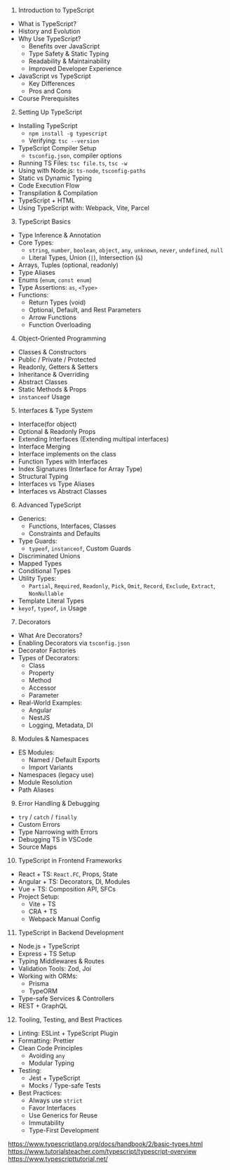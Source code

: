 1. Introduction to TypeScript

- What is TypeScript?
- History and Evolution
- Why Use TypeScript?
  - Benefits over JavaScript
  - Type Safety & Static Typing
  - Readability & Maintainability
  - Improved Developer Experience
- JavaScript vs TypeScript
  - Key Differences
  - Pros and Cons
- Course Prerequisites

2. Setting Up TypeScript

- Installing TypeScript
  - `npm install -g typescript`
  - Verifying: `tsc --version`
- TypeScript Compiler Setup
  - `tsconfig.json`, compiler options
- Running TS Files: `tsc file.ts`, `tsc -w`
- Using with Node.js: `ts-node`, `tsconfig-paths`
- Static vs Dynamic Typing
- Code Execution Flow
- Transpilation & Compilation
- TypeScript + HTML
- Using TypeScript with: Webpack, Vite, Parcel

3. TypeScript Basics

- Type Inference & Annotation
- Core Types:
  - `string`, `number`, `boolean`, `object`, `any`, `unknown`, `never`, `undefined`, `null`
  - Literal Types, Union (`|`), Intersection (`&`)
- Arrays, Tuples (optional, readonly)
- Type Aliases
- Enums (`enum`, `const enum`)
- Type Assertions: `as`, `<Type>`
- Functions:
  - Return Types (void)
  - Optional, Default, and Rest Parameters
  - Arrow Functions
  - Function Overloading

4. Object-Oriented Programming

- Classes & Constructors
- Public / Private / Protected
- Readonly, Getters & Setters
- Inheritance & Overriding
- Abstract Classes
- Static Methods & Props
- `instanceof` Usage

5. Interfaces & Type System

- Interface(for object)
- Optional & Readonly Props
- Extending Interfaces (Extending multipal interfaces)
- Interface Merging
- Interface implements on the class
- Function Types with Interfaces
- Index Signatures (Interface for Array Type)
- Structural Typing
- Interfaces vs Type Aliases
- Interfaces vs Abstract Classes

6. Advanced TypeScript

- Generics:
  - Functions, Interfaces, Classes
  - Constraints and Defaults
- Type Guards:
  - `typeof`, `instanceof`, Custom Guards
- Discriminated Unions
- Mapped Types
- Conditional Types
- Utility Types:
  - `Partial`, `Required`, `Readonly`, `Pick`, `Omit`, `Record`, `Exclude`, `Extract`, `NonNullable`
- Template Literal Types
- `keyof`, `typeof`, `in` Usage

7. Decorators

- What Are Decorators?
- Enabling Decorators via `tsconfig.json`
- Decorator Factories
- Types of Decorators:
  - Class
  - Property
  - Method
  - Accessor
  - Parameter
- Real-World Examples:
  - Angular
  - NestJS
  - Logging, Metadata, DI

8. Modules & Namespaces

- ES Modules:
  - Named / Default Exports
  - Import Variants
- Namespaces (legacy use)
- Module Resolution
- Path Aliases

9. Error Handling & Debugging

- `try` / `catch` / `finally`
- Custom Errors
- Type Narrowing with Errors
- Debugging TS in VSCode
- Source Maps

10. TypeScript in Frontend Frameworks

- React + TS: `React.FC`, Props, State
- Angular + TS: Decorators, DI, Modules
- Vue + TS: Composition API, SFCs
- Project Setup:
  - Vite + TS
  - CRA + TS
  - Webpack Manual Config

11. TypeScript in Backend Development

- Node.js + TypeScript
- Express + TS Setup
- Typing Middlewares & Routes
- Validation Tools: Zod, Joi
- Working with ORMs:
  - Prisma
  - TypeORM
- Type-safe Services & Controllers
- REST + GraphQL

12. Tooling, Testing, and Best Practices

- Linting: ESLint + TypeScript Plugin
- Formatting: Prettier
- Clean Code Principles
  - Avoiding `any`
  - Modular Typing
- Testing:
  - Jest + TypeScript
  - Mocks / Type-safe Tests
- Best Practices:
  - Always use `strict`
  - Favor Interfaces
  - Use Generics for Reuse
  - Immutability
  - Type-First Development

https://www.typescriptlang.org/docs/handbook/2/basic-types.html
https://www.tutorialsteacher.com/typescript/typescript-overview
https://www.typescripttutorial.net/

